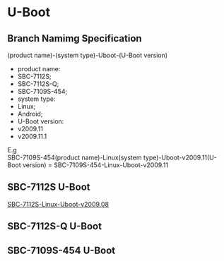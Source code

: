 # U-Boot

## Branch Namimg Specification

(product name)-(system type)-Uboot-(U-Boot version)

* product name:
 * SBC-7112S;
 * SBC-7112S-Q;
 * SBC-7109S-454;
* system type:
 * Linux;
 * Android;
* U-Boot version:
 * v2009.11
 * v2009.11.1

E.g  
SBC-7109S-454(product name)-Linux(system type)-Uboot-v2009.11(U-Boot version) = SBC-7109S-454-Linux-Uboot-v2009.11

## SBC-7112S U-Boot

[SBC-7112S-Linux-Uboot-v2009.08](https://github.com/AplexOS/U-Boot/tree/SBC-7112S-Linux-Uboot-v200908)

## SBC-7112S-Q U-Boot

## SBC-7109S-454 U-Boot

